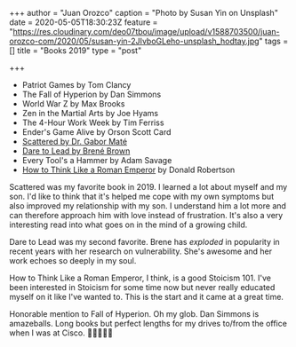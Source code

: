 +++
author = "Juan Orozco"
caption = "Photo by Susan Yin on Unsplash"
date = 2020-05-05T18:30:23Z
feature = "https://res.cloudinary.com/deo07tbou/image/upload/v1588703500/juan-orozco-com/2020/05/susan-yin-2JIvboGLeho-unsplash_hodtay.jpg"
tags = []
title = "Books 2019"
type = "post"

+++
* Patriot Games by Tom Clancy
* The Fall of Hyperion by Dan Simmons
* World War Z by  Max Brooks
* Zen in the Martial Arts by Joe Hyams
* The 4-Hour Work Week by Tim Ferriss
* Ender's Game Alive by Orson Scott Card
* [Scattered by Dr. Gabor Maté](https://www.penguinrandomhouse.com/books/331497/scattered-by-gabor-mate/9780452279636)
* [Dare to Lead by Brené Brown](https://daretolead.brenebrown.com/)
* Every Tool's a Hammer by Adam Savage
* [How to Think Like a Roman Emperor](https://us.macmillan.com/books/9781250196620) by Donald Robertson

Scattered was my favorite book in 2019. I learned a lot about myself and my son. I'd like to think that it's helped me cope with my own symptoms but also improved my relationship with my son. I understand him a lot more and can therefore approach him with love instead of frustration. It's also a very interesting read into what goes on in the mind of a growing child.

Dare to Lead was my second favorite. Brene has _exploded_ in popularity in recent years with her research on vulnerability. She's awesome and her work echoes so deeply in my soul.

How to Think Like a Roman Emperor, I think, is a good Stoicism 101. I've been interested in Stoicism for some time now but never really educated myself on it like I've wanted to. This is the start and it came at a great time.

Honorable mention to Fall of Hyperion. Oh my glob. Dan Simmons is amazeballs. Long books but perfect lengths for my drives to/from the office when I was at Cisco. 👨🏽‍🍳👌🏽